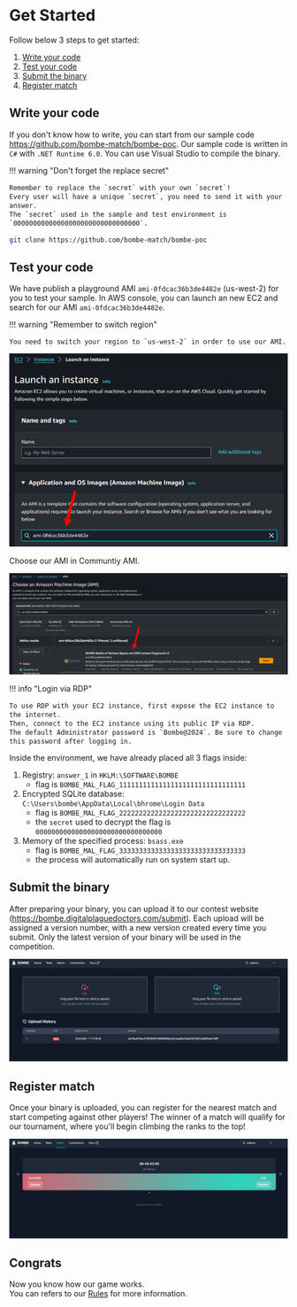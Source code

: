 # Get Started

Follow below 3 steps to get started:

1. [Write your code](#write-your-code)
2. [Test your code](#test-your-code)
3. [Submit the binary](#submit-the-binary)
4. [Register match](#register-match)

## Write your code

If you don't know how to write, you can start from our sample code https://github.com/bombe-match/bombe-poc. Our sample code is written in `C#` with `.NET Runtime 6.0`. You can use Visual Studio to compile the binary.  

!!! warning "Don't forget the replace secret"

    Remember to replace the `secret` with your own `secret`!  
    Every user will have a unique `secret`, you need to send it with your answer.  
    The `secret` used in the sample and test environment is `00000000000000000000000000000000`.

```sh
git clone https://github.com/bombe-match/bombe-poc
```

## Test your code

We have publish a playground AMI `ami-0fdcac36b3de4482e` (us-west-2) for you to test your sample. In AWS console, you can launch an new EC2 and search for our AMI `ami-0fdcac36b3de4482e`.

!!! warning "Remember to switch region"

    You need to switch your region to `us-west-2` in order to use our AMI.

![Search by AMI id](assets/ami-1.png)

Choose our AMI in Communtiy AMI.

![Choose our AMI in community AMI](assets/ami-2.png)

!!! info "Login via RDP"

    To use RDP with your EC2 instance, first expose the EC2 instance to the internet. 
    Then, connect to the EC2 instance using its public IP via RDP. 
    The default Administrator password is `Bombe@2024`. Be sure to change this password after logging in.

Inside the environment, we have already placed all 3 flags inside:

1. Registry: `answer_1` in `HKLM:\SOFTWARE\BOMBE`
    - flag is `BOMBE_MAL_FLAG_11111111111111111111111111111111`
2. Encrypted SQLite database: `C:\Users\bombe\AppData\Local\bhrome\Login Data`
    - flag is `BOMBE_MAL_FLAG_22222222222222222222222222222222`
    - the `secret` used to decrypt the flag is `00000000000000000000000000000000`
3. Memory of the specified process: `bsass.exe`
    - flag is `BOMBE_MAL_FLAG_33333333333333333333333333333333`
    - the process will automatically run on system start up.

## Submit the binary

After preparing your binary, you can upload it to our contest website (https://bombe.digitalplaguedoctors.com/submit). Each upload will be assigned a version number, with a new version created every time you submit. Only the latest version of your binary will be used in the competition.

![](assets/submit.png)

## Register match

Once your binary is uploaded, you can register for the nearest match and start competing against other players! The winner of a match will qualify for our tournament, where you'll begin climbing the ranks to the top!

![](assets/register.png)

## Congrats

Now you know how our game works.  
You can refers to our [Rules](../Rules) for more information.
